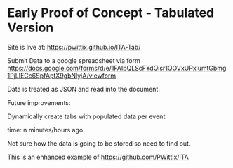 # Early Proof of Concept - Tabulated Version
Site is live at: https://pwittix.github.io/ITA-Tab/

Submit Data to a google spreadsheet via form
https://docs.google.com/forms/d/e/1FAIpQLScFYdQisr1QOVxUPxlumtGbmg1PjLIECc6SpfAptX9gbNlyjA/viewform

Data is treated as JSON and read into the document.  

Future improvements: 

  Dynamically create tabs with populated data per event
  
  time: n minutes/hours ago
  
  Not sure how the data is going to be stored so need to find out. 
  
  This is an enhanced example of https://github.com/PWittix/ITA
